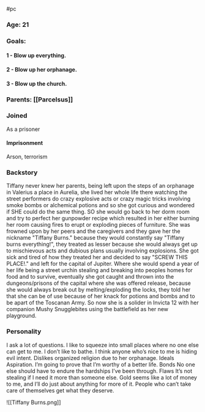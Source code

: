#pc
### Age: 21
### Goals:
#### 1 - Blow up everything.
#### 2 - Blow up her orphanage.

#### 3 - Blow up the church.
### Parents: [[Parcelsus]]

### Joined
As a prisoner
#### Imprisonment
Arson, terrorism

### Backstory
Tiffany never knew her parents, being left upon the steps of an orphanage in Valerius a place in Aurelia, she lived her whole life there watching the street performers do crazy explosive acts or crazy magic tricks involving smoke bombs or alchemical potions and so she got curious and wondered if SHE could do the same thing. SO she would go back to her dorm room and try to perfect her gunpowder recipe which resulted in her either burning her room causing fires to erupt or exploding pieces of furniture. She was frowned upon by her peers and the caregivers and they gave her the nickname "Tiffany Burns." because they would constantly say "Tiffany burns everything!", they treated as lesser because she would always get up to mischievous acts and dubious plans usually involving explosions. She got sick and tired of how they treated her and decided to say "SCREW THIS PLACE!." and left for the capital of Jupiter. Where she would spend a year of her life being a street urchin stealing and breaking into peoples homes for food and to survive, eventually she got caught and thrown into the dungeons/prisons of the capital where she was offered release, because she would always break out by melting/exploding the locks, they told her that she can be of use because of her knack for potions and bombs and to be apart of the Toscanan Army. So now she is a solider in Invicta 12 with her companion Mushy Snugglebites using the battlefield as her new playground.

### Personality
I ask a lot of questions. 
I like to squeeze into small places where no one else can get to me. 
I don’t like to bathe. 
I think anyone who’s nice to me is hiding evil intent. 
Dislikes organized religion due to her orphanage.
Ideals Aspiration. 
I’m going to prove that I’m worthy of a better life. 
Bonds No one else should have to endure the hardships I’ve been through. 
Flaws It’s not stealing if I need it more than someone else. 
Gold seems like a lot of money to me, and I’ll do just about anything for more of it. 
People who can’t take care of themselves get what they deserve.

![[Tiffany Burns.png]]